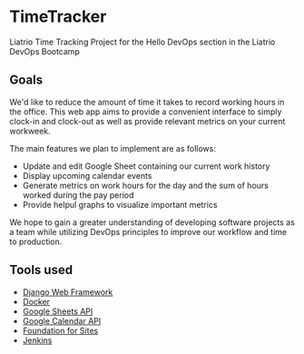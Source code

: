 # TimeTracker

Liatrio Time Tracking Project for the Hello DevOps section in the Liatrio DevOps Bootcamp

## Goals

We'd like to reduce the amount of time it takes to record working hours in the office. This web app aims to provide a convenient interface to simply clock-in and clock-out as well as provide relevant metrics on your current workweek.

The main features we plan to implement are as follows:

- Update and edit Google Sheet containing our current work history
- Display upcoming calendar events
- Generate metrics on work hours for the day and the sum of hours worked during the pay period
- Provide helpul graphs to visualize important metrics

We hope to gain a greater understanding of developing software projects as a team while utilizing DevOps principles to improve our workflow and time to production.

## Tools used

- [Django Web Framework](https://www.djangoproject.com/)
- [Docker](https://www.docker.com/why-docker)
- [Google Sheets API](https://developers.google.com/sheets/api/)
- [Google Calendar API](https://developers.google.com/calendar/)
- [Foundation for Sites](https://foundation.zurb.com/sites.html)
- [Jenkins](http://http://ec2-34-212-34-95.us-west-2.compute.amazonaws.com:8080/blue/organizations/jenkins/TimeTracker/branches)
